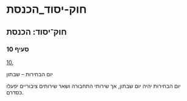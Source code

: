 # חוק-יסוד_הכנסת

## חוק־יסוד: הכנסת

### סעיף 10

[10.](https://he.wikisource.org/wiki/%D7%97%D7%95%D7%A7-%D7%99%D7%A1%D7%95%D7%93:_%D7%94%D7%9B%D7%A0%D7%A1%D7%AA#%D7%A1%D7%A2%D7%99%D7%A3_10)

יום הבחירות – שבתון

יום הבחירות יהיה יום שבתון, אך שירותי התחבורה ושאר שירותים ציבוריים יפעלו כסדרם.